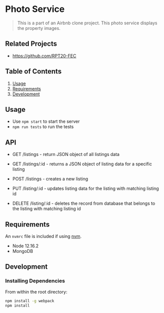 # Photo Service

> This is a part of an Airbnb clone project. This photo service displays the property images. 

## Related Projects

  - https://github.com/RPT20-FEC

## Table of Contents

1. [Usage](#Usage)
1. [Requirements](#requirements)
1. [Development](#development)

## Usage

- Use `npm start` to start the server
- `npm run tests` to run the tests

## API

- GET /listings - return JSON object of all listings data

- GET /listings/:id - returns a JSON object of listing data for a specific listing

- POST /listings - creates a new listing

- PUT /listing/:id - updates listing data for the listing with matching listing id

- DELETE /listing/:id - deletes the record from database that belongs to the listing with matching listing id

## Requirements

An `nvmrc` file is included if using [nvm](https://github.com/creationix/nvm).

- Node 12.16.2
- MongoDB

## Development

### Installing Dependencies

From within the root directory:

```sh
npm install -g webpack
npm install
```

